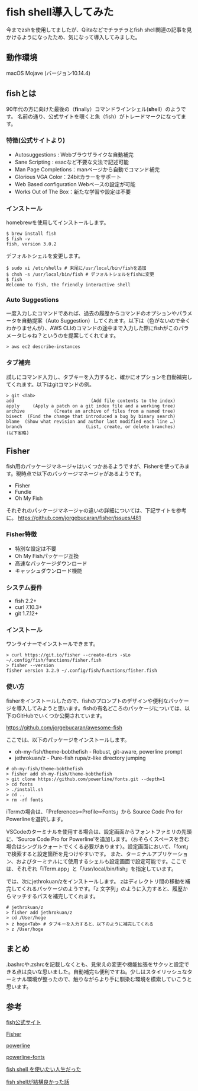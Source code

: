 # fish shell導入してみた
今までzshを使用してましたが、Qiitaなどでチラチラとfish shell関連の記事を見かけるようになったため、気になって導入してみました。

## 動作環境
macOS Mojave
(バージョン10.14.4)

## fishとは
90年代の方に向けた最後の（**fi**nally）コマンドラインシェル(**sh**ell）のようです。
名前の通り、公式サイトを覗くと魚（fish）がトレードマークになってます。

### 特徴(公式サイトより)
- Autosuggestions : Webブラウザライクな自動補完
- Sane Scripting : esacなど不要な文法で記述可能
- Man Page Completions：manページから自動でコマンド補完
- Glorious VGA Color：24bitカラーをサポート
- Web Based configuration Webベースの設定が可能
- Works Out of The Box：新たな学習や設定は不要

### インストール
homebrewを使用してインストールします。
```
$ brew install fish
$ fish -v
fish, version 3.0.2
```

デフォルトシェルを変更します。
```
$ sudo vi /etc/shells # 末尾に/usr/local/bin/fishを追加
$ chsh -s /usr/local/bin/fish # デフォルトシェルをfishに変更
$ fish
Welcome to fish, the friendly interactive shell
```

### Auto Suggestions
一度入力したコマンドであれば、過去の履歴からコマンドのオプションやパラメータを自動提案（Auto Suggestion）してくれます。以下は（色がないので全くわかりませんが）、AWS CLIのコマンドの途中まで入力した際にfishがこのパラメータじゃね？というのを提案してくれてます。
```
> aws ec2 describe-instances
```

### タブ補完
試しにコマンド入力し、タブキーを入力すると、確かにオプションを自動補完してくれます。以下はgitコマンドの例。
```
> git <Tab>
add                             (Add file contents to the index)
apply     (Apply a patch on a git index file and a working tree)
archive           (Create an archive of files from a named tree)
bisect  (Find the change that introduced a bug by binary search)
blame  (Show what revision and author last modified each line …)
branch                        (List, create, or delete branches)
(以下省略)
```

## Fisher
fish用のパッケージマネージャはいくつかあるようですが、Fisherを使ってみます。現時点で以下のパッケージマネージャがあるようです。
- Fisher
- Fundle
- Oh My Fish

それぞれのパッケージマネージャの違いの詳細については、下記サイトを参考に。
https://github.com/jorgebucaran/fisher/issues/481

### Fisher特徴
- 特別な設定は不要
- Oh My Fishパッケージ互換
- 高速なパッケージダウンロード
- キャッシュダウンロード機能

### システム要件
- fish 2.2+
- curl 7.10.3+
- git 1.7.12+

### インストール
ワンライナーでインストールできます。
```
> curl https://git.io/fisher --create-dirs -sLo ~/.config/fish/functions/fisher.fish
> fisher --version
fisher version 3.2.9 ~/.config/fish/functions/fisher.fish
```

### 使い方
fisherをインストールしたので、fishのプロンプトのデザインや便利なパッケージを導入してみようと思います。fishの有名どころのパッケージについては、以下のGitHubでいくつか公開されています。

https://github.com/jorgebucaran/awesome-fish

ここでは、以下のパッケージをインストールします。
- oh-my-fish/theme-bobthefish - Robust, git-aware, powerline prompt
- jethrokuan/z - Pure-fish rupa/z-like directory jumping

```
# oh-my-fish/theme-bobthefish 
> fisher add oh-my-fish/theme-bobthefish
> git clone https://github.com/powerline/fonts.git --depth=1
> cd fonts
> ./install.sh
> cd ..
> rm -rf fonts
```
iTermの場合は、「Preferences⇨Profile⇨Fonts」から Source Code Pro for Powerlineを選択します。

VSCodeのターミナルを使用する場合は、設定画面からフォントファミリの先頭に、'Source Code Pro for Powerline'を追加します。（おそらくスペースを含む場合はシングルクォートでくくる必要があります）。設定画面において、「font」で検索すると設定箇所を見つけやすいです。
また、ターミナルアプリケーション、およびターミナルにて使用するシェルも設定画面で設定可能です。ここでは、それぞれ「iTerm.app」と「/usr/local/bin/fish」を指定しています。



では、次にjethrokuan/zをインストールします。
zはディレクトリ間の移動を補完してくれるパッケージのようです。「z 文字列」のように入力すると、履歴からマッチするパスを補完してくれます。
```
# jethrokuan/z
> fisher add jethrokuan/z
> cd /User/hoge
> z hoge<Tab> # タブキーを入力すると、以下のように補完してくれる
> z /User/hoge
```

## まとめ
.bashrcや.zshrcを記載しなくとも、見栄えの変更や機能拡張をサクッと設定できる点は良いな思いました。自動補完も便利ですね。少しはスタイリッシュなターミナル環境が整ったので、触りながらより手に馴染む環境を模索していこうと思います。

## 参考
[fish公式サイト](https://fishshell.com/)

[Fisher](https://github.com/jorgebucaran/fisher)

[powerline](https://github.com/powerline/powerline)

[powerline-fonts](https://github.com/powerline/fonts)

[fish shell を使いたい人生だった](https://dev.classmethod.jp/etc/fish-shell-life/)

[fish shellが結構良かった話](https://qiita.com/hennin/items/33758226a0de8c963ddf)
